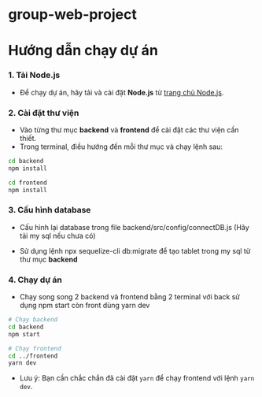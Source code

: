 # group-web-project

# Hướng dẫn chạy dự án

### 1. Tải Node.js

- Để chạy dự án, hãy tải và cài đặt **Node.js** từ [trang chủ Node.js](https://nodejs.org/).

### 2. Cài đặt thư viện

- Vào từng thư mục **backend** và **frontend** để cài đặt các thư viện cần thiết.
- Trong terminal, điều hướng đến mỗi thư mục và chạy lệnh sau:

```bash
cd backend
npm install

cd frontend
npm install
```

### 3. Cấu hình database

- Cấu hình lại database trong file backend/src/config/connectDB.js (Hãy tải my sql nếu chưa có)

- Sử dụng lệnh npx sequelize-cli db:migrate để tạo tablet trong my sql từ thư mục **backend**

### 4. Chạy dự án

- Chạy song song 2 backend và frontend bằng 2 terminal với back sử dụng npm start còn front dùng yarn dev

```bash
# Chạy backend
cd backend
npm start

# Chạy frontend
cd ../frontend
yarn dev
```

- Lưu ý: Bạn cần chắc chắn đã cài đặt `yarn` để chạy frontend với lệnh `yarn dev`.
